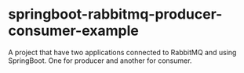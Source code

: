 # springboot-rabbitmq-producer-consumer-example
A project that have two applications connected to RabbitMQ and using SpringBoot. One for producer and another for consumer.
